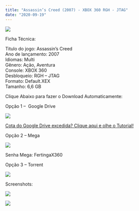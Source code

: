 ```yaml
---
title: "Assassin’s Creed (2007) - XBOX 360 RGH - JTAG"
date: "2020-09-19"
---
```


[![](https://2.bp.blogspot.com/-e3vb7TiUdbg/XquE629ChAI/AAAAAAAAF6c/QJYPdcX_6dcxnkXpEqVjCkr2bc_MqSE3gCLcBGAsYHQ/s320/104789-assassin-s-creed-xbox-360-front-cover-214x300.jpg)](https://2.bp.blogspot.com/-e3vb7TiUdbg/XquE629ChAI/AAAAAAAAF6c/QJYPdcX_6dcxnkXpEqVjCkr2bc_MqSE3gCLcBGAsYHQ/s1600/104789-assassin-s-creed-xbox-360-front-cover-214x300.jpg)

Ficha Técnica:  
  
Titulo do jogo: Assassin’s Creed  
Ano de lançamento: 2007  
Idiomas: Multi   
Gênero: Ação, Aventura  
Console: XBOX 360  
Desbloqueio: RGH – JTAG  
Formato: Default.XEX  
Tamanho: 6,6 GB  

Clique Abaixo para fazer o Download Automaticamente:

Opção 1 –  Google Drive

[![](https://1.bp.blogspot.com/-4SUqXRoRWc0/XtsW72LDzrI/AAAAAAAAKHM/qo1oDro7CI03qjIvaVCl6yKZ3v_F_JvBwCK4BGAsYHg/APRENDA-Recupdsdasdasdaerado.png)](https://zee.gl/qbLN5T)

[Cota do Google Drive excedida? Clique aqui e olhe o Tutorial!](https://ultragames-torrents.blogspot.com/2020/06/burlar-cota-do-google-drive.html) 

Opção 2 – Mega

[![](https://1.bp.blogspot.com/-fysMBE_30yA/XtsW8rOzeTI/AAAAAAAAKHQ/yEg2otqCtcAfsWIP0xI63y3c0eWdDVksQCK4BGAsYHg/MEGA.png)](https://zee.gl/14PBc)

Senha Mega: FertingaX360

Opção 3 – Torrent

[![](https://1.bp.blogspot.com/-eNerQjlxWXg/Xsyoy1YwxPI/AAAAAAAAG8o/qs-0XGNQDR4jSn0uGinE3EzKZZ6GoZnEACPcBGAYYCw/s1600/LINK1.png)](https://zee.gl/CEzIR)

Screenshots:

[![](https://1.bp.blogspot.com/-JSoPxW7-6Uw/XquRtA4c2iI/AAAAAAAAF6s/6vyLJQG5zyYaoJoOdGqvvU31vvVin9XGQCLcBGAsYHQ/w451-h251/Qual-o-melhor-Assassins-Creed-I-gameplay.jpg)](https://1.bp.blogspot.com/-JSoPxW7-6Uw/XquRtA4c2iI/AAAAAAAAF6s/6vyLJQG5zyYaoJoOdGqvvU31vvVin9XGQCLcBGAsYHQ/s1600/Qual-o-melhor-Assassins-Creed-I-gameplay.jpg)

[![](https://1.bp.blogspot.com/-mJRivN1vS4M/XquRsim0_wI/AAAAAAAAF6o/T_KJo_14Kuo0Hk8LASyezsqbHkUVoMiYwCLcBGAsYHQ/w448-h252/assassins-creed-1.jpg)](https://1.bp.blogspot.com/-mJRivN1vS4M/XquRsim0_wI/AAAAAAAAF6o/T_KJo_14Kuo0Hk8LASyezsqbHkUVoMiYwCLcBGAsYHQ/s1600/assassins-creed-1.jpg)
